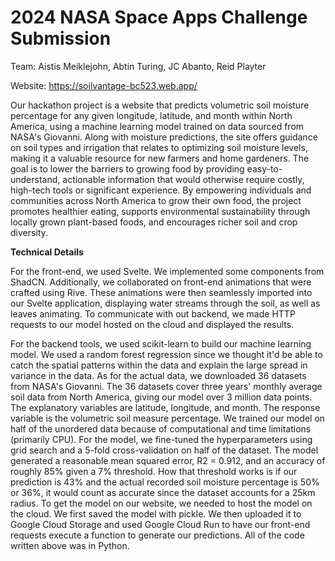 # 2024 NASA Space Apps Challenge Submission
Team: Aistis Meiklejohn, Abtin Turing, JC Abanto, Reid Playter

Website: https://soilvantage-bc523.web.app/

Our hackathon project is a website that predicts volumetric soil moisture percentage for any given longitude, latitude, and month within North America, using a machine learning model trained on data sourced from NASA's Giovanni. Along with moisture predictions, the site offers guidance on soil types and irrigation that relates to optimizing soil moisture levels, making it a valuable resource for new farmers and home gardeners. The goal is to lower the barriers to growing food by providing easy-to-understand, actionable information that would otherwise require costly, high-tech tools or significant experience. By empowering individuals and communities across North America to grow their own food, the project promotes healthier eating, supports environmental sustainability through locally grown plant-based foods, and encourages richer soil and crop diversity.

**Technical Details**

For the front-end, we used Svelte. We implemented some components from ShadCN. Additionally, we collaborated on front-end animations that were crafted using Rive. These animations were then seamlessly imported into our Svelte application, displaying water streams through the soil, as well as leaves animating. To communicate with out backend, we made HTTP requests to our model hosted on the cloud and displayed the results.

For the backend tools, we used scikit-learn to build our machine learning model. We used a random forest regression since we thought it'd be able to catch the spatial patterns within the data and explain the large spread in variance in the data. As for the actual data, we downloaded 36 datasets from NASA's Giovanni. The 36 datasets cover three years' monthly average soil data from North America, giving our model over 3 million data points. The explanatory variables are latitude, longitude, and month. The response variable is the volumetric soil measure percentage. We trained our model on half of the unordered data because of computational and time limitations (primarily CPU). For the model, we fine-tuned the hyperparameters using grid search and a 5-fold cross-validation on half of the dataset. The model generated a reasonable mean squared error, R2 = 0.912, and an accuracy of roughly 85% given a 7% threshold. How that threshold works is if our prediction is 43% and the actual recorded soil moisture percentage is 50% or 36%, it would count as accurate since the dataset accounts for a 25km radius. To get the model on our website, we needed to host the model on the cloud. We first saved the model with pickle. We then uploaded it to Google Cloud Storage and used Google Cloud Run to have our front-end requests execute a function to generate our predictions. All of the code written above was in Python. 
